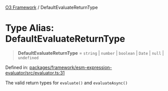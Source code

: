 [O3 Framework](../API.md) / DefaultEvaluateReturnType

# Type Alias: DefaultEvaluateReturnType

> **DefaultEvaluateReturnType** = `string` \| `number` \| `boolean` \| `Date` \| `null` \| `undefined`

Defined in: [packages/framework/esm-expression-evaluator/src/evaluator.ts:31](https://github.com/openmrs/openmrs-esm-core/blob/18d2874f03a33a6ab8295af0e87ac97fdd150718/packages/framework/esm-expression-evaluator/src/evaluator.ts#L31)

The valid return types for `evaluate()` and `evaluateAsync()`
